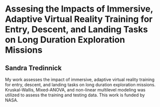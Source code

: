 # Assesing the Impacts of Immersive, Adaptive Virtual Reality Training for Entry, Descent, and Landing Tasks on Long Duration Exploration Missions 
## Sandra Tredinnick 
My work assesses the impact of immersive, adaptive virtual reality training for entry, descent, and landing tasks on long duration exploration missions. Kruskal-Wallis, Mixed-ANOVA, and non-linear multilevel modeling was utilized to assess the training and testing data. This work is funded by NASA.
